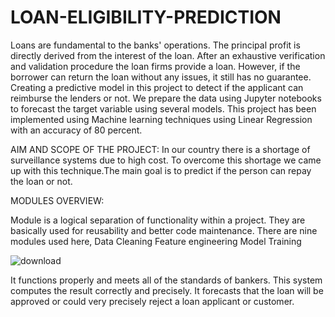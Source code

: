 # LOAN-ELIGIBILITY-PREDICTION
Loans are fundamental to the banks' operations. The principal profit is directly derived from the interest of the loan. After an exhaustive verification and validation procedure the loan firms provide a loan. However, if the borrower can return the loan without any issues, it still has no guarantee. Creating a predictive model in this project to detect if the applicant can reimburse the lenders or not. We prepare the data using Jupyter notebooks to forecast the target variable using several models. This project has been implemented using Machine learning techniques using Linear Regression with an accuracy of 80 percent. 

 AIM AND SCOPE OF THE PROJECT:
In our country there is a shortage of surveillance systems due to high cost. To overcome this shortage we came up with this technique.The main goal is to predict if the person can repay the loan or not.

MODULES OVERVIEW:

Module is a logical separation of functionality within a project. They are basically used for reusability and better code maintenance. There are nine modules used here,
Data Cleaning
Feature engineering
Model Training

![download](https://user-images.githubusercontent.com/65251355/183254285-f3f45665-98a5-4347-a812-b3bb0fd34801.png)



It functions properly and meets all of the standards of bankers. This system computes the result correctly and precisely. It forecasts that the loan will be approved or could very precisely reject a loan applicant or customer.





